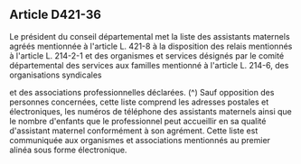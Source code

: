 ## Article D421-36


Le président du conseil départemental met la liste des assistants maternels agréés mentionnée à l'article L.
421-8 à la disposition des relais mentionnés à l'article L. 214-2-1 et des organismes et services désignés par
le comité départemental des services aux familles mentionné à l'article L. 214-6, des organisations syndicales

et des associations professionnelles déclarées. (^)
Sauf opposition des personnes concernées, cette liste comprend les adresses postales et électroniques, les
numéros de téléphone des assistants maternels ainsi que le nombre d'enfants que le professionnel peut
accueillir en sa qualité d'assistant maternel conformément à son agrément. Cette liste est communiquée aux
organismes et associations mentionnés au premier alinéa sous forme électronique.

